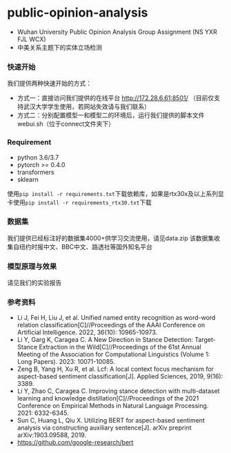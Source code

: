 # public-opinion-analysis
- Wuhan University Public Opinion Analysis Group Assignment (NS YXR FJL WCX)
- 中美关系主题下的实体立场检测
  
### 快速开始
我们提供两种快速开始的方式：
- 方式一：直接访问我们提供的在线平台 http://172.28.6.61:8501/ （目前仅支持武汉大学学生使用，若网站失效请与我们联系）
- 方式二：分别配置模型一和模型二的环境后，运行我们提供的脚本文件 webui.sh（位于connect文件夹下）

### Requirement
- python 3.6/3.7
- pytorch >= 0.4.0
- transformers
- sklearn

使用`pip install -r requirements.txt`下载依赖库，如果是rtx30x及以上系列显卡使用`pip install -r requirements_rtx30.txt`下载


### 数据集
  我们提供已经标注好的数据集4000+供学习交流使用，请见data.zip
  该数据集收集自纽约时报中文、BBC中文、路透社等国外知名平台

### 模型原理与效果
  请见我们的实验报告

### 参考资料
- Li J, Fei H, Liu J, et al. Unified named entity recognition as word-word relation classification[C]//Proceedings of the AAAI Conference on Artificial Intelligence. 2022, 36(10): 10965-10973.
- Li Y, Garg K, Caragea C. A New Direction in Stance Detection: Target-Stance Extraction in the Wild[C]//Proceedings of the 61st Annual Meeting of the Association for Computational Linguistics (Volume 1: Long Papers). 2023: 10071-10085.
- Zeng B, Yang H, Xu R, et al. Lcf: A local context focus mechanism for aspect-based sentiment classification[J]. Applied Sciences, 2019, 9(16): 3389.
- Li Y, Zhao C, Caragea C. Improving stance detection with multi-dataset learning and knowledge distillation[C]//Proceedings of the 2021 Conference on Empirical Methods in Natural Language Processing. 2021: 6332-6345.
- Sun C, Huang L, Qiu X. Utilizing BERT for aspect-based sentiment analysis via constructing auxiliary sentence[J]. arXiv preprint arXiv:1903.09588, 2019.
- https://github.com/google-research/bert
  

